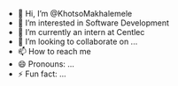 - 👋 Hi, I’m @KhotsoMakhalemele
- 👀 I’m interested in Software Development  
- 🌱 I’m currently an intern at Centlec
- 💞️ I’m looking to collaborate on ...
- 📫 How to reach me 
- 😄 Pronouns: ...
- ⚡ Fun fact: ...

<!---
KhotsoMakhalemele/KhotsoMakhalemele is a ✨ special ✨ repository because its `README.md` (this file) appears on your GitHub profile.
You can click the Preview link to take a look at your changes.
--->
